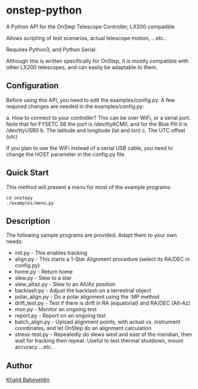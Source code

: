 # onstep-python
A Python API for the OnStep Telescope Controller, LX200 compatible

Allows scripting of test scenarios, actual telescope motion, ...etc..

Requires Python3, and Python Serial.

Although this is written specifically for OnStep, it is mostly compatible with other LX200
telescopes, and can easily be adaptable to them. 

## Configuration
Before using this API, you need to edit the examples/config.py.
A few required changes are needed in the examples/config.py:

a. How to connect to your controller? This can be over WiFi, or a serial port.
   Note that for FYSETC S6 the port is /dev/ttyACM0, and for the Blue Pill it is
   /dev/ttyUSB0
b. The latitude and longitude (lat and lon)
c. The UTC offset (utc)

If you plan to use the WiFi instead of a serial USB cable, you need to change the HOST 
parameter in the config.py file.

## Quick Start
This method will present a menu for most of the example programs:

```
cd onstepy
./examples/menu.py
```

## Description
The following sample programs are provided. Adapt them to your own needs:

* init.py        - This enables tracking
* align.py       - This starts a 1-Star Alignment procedure (select its RA/DEC in config.py)
* home.py        - Return home
* slew.py        - Slew to a star
* slew_altaz.py  - Slew to an Alt/Az position
* backlash.py    - Adjust the backlash on a terrestrial object
* polar_align.py - Do a polar alignment using the :MP method
* drift_test.py  - Test if there is drift in RA (equatorial) and RA/DEC (Alt-Az)
* mon.py         - Monitor an ongoing test
* report.py      - Report on an ongoing test
* batch_align.py - Upload alignment points, with actual vs. instrument coordinates, and let OnStep do an alignment calculation
* stress-test.py - Repeatedly do slews west and east of the meridian, then wait for tracking then repeat. Useful to test thermal shutdown, mount accuracy ...etc.

## Author
[Khalid Baheyeldin](https://baheyeldin.com)
